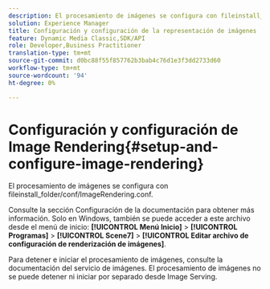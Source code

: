 ```yaml
---
description: El procesamiento de imágenes se configura con fileinstall_folder/conf/ImageRendering.conf.
solution: Experience Manager
title: Configuración y configuración de la representación de imágenes
feature: Dynamic Media Classic,SDK/API
role: Developer,Business Practitioner
translation-type: tm+mt
source-git-commit: d0bc88f55f857762b3bab4c76d1e3f3dd2733d60
workflow-type: tm+mt
source-wordcount: '94'
ht-degree: 0%

---
```



# Configuración y configuración de Image Rendering{#setup-and-configure-image-rendering}

El procesamiento de imágenes se configura con fileinstall_folder/conf/ImageRendering.conf.

Consulte la sección Configuración de la documentación para obtener más información. Solo en Windows, también se puede acceder a este archivo desde el menú de inicio: **[!UICONTROL Menú Inicio]** > **[!UICONTROL Programas]** > **[!UICONTROL Scene7]** > **[!UICONTROL Editar archivo de configuración de renderización de imágenes]**.

Para detener e iniciar el procesamiento de imágenes, consulte la documentación del servicio de imágenes. El procesamiento de imágenes no se puede detener ni iniciar por separado desde Image Serving.
